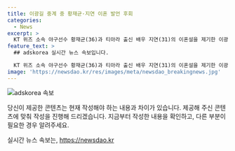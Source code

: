 ```yaml
---
title: 이광길 중계 중 황재균·지연 이혼 발언 후회
categories:
  - News
excerpt: >
  KT 위즈 소속 야구선수 황재균(36)과 티아라 출신 배우 지연(31)의 이혼설을 제기한 이광길 해설위원이 오해를 했다. 제가 잘못한 것이라고 사과했다. 이에 대해 이 위원은 황재균의 부진을 이혼 때문이라 주장했으나, 확인 없이 발언한 것이라고 설명했다. 또한, 황재균 부부에게 사과하며 잘살고 있는 집안을 섣불리 판단한 것이 잘못이라 덧붙였다.
feature_text: >
  ## adskorea 실시간 뉴스 속보입니다.

  KT 위즈 소속 야구선수 황재균(36)과 티아라 출신 배우 지연(31)의 이혼설을 제기한 이광길 해설위원이 오해를 했다. 제가 잘못한 것이라고 사과했다. 이에 대해 이 위원은 황재균의 부진을 이혼 때문이라 주장했으나, 확인 없이 발언한 것이라고 설명했다. 또한, 황재균 부부에게 사과하며 잘살고 있는 집안을 섣불리 판단한 것이 잘못이라 덧붙였다.
image: 'https://newsdao.kr/res/images/meta/newsdao_breakingnews.jpg'
---
```


<p><img src="https://newsdao.kr/res/images/meta/newsdao_breakingnews.jpg" alt="adskorea 속보" /></p>

<p>당신이 제공한 콘텐츠는 현재 작성해야 하는 내용과 차이가 있습니다. 제공해 주신 콘텐츠에 맞춰 작성을 진행해 드리겠습니다. 지금부터 작성한 내용을 확인하고, 다른 부분이 필요한 경우 알려주세요.</p>
실시간 뉴스 속보는, <a href="https://newsdao.kr" rel="dofollow">https://newsdao.kr</a>


